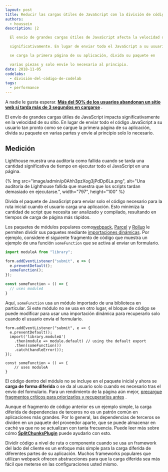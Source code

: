 ```yaml
---
layout: post
title: Reducir las cargas útiles de JavaScript con la división de código
authors:
  - houssein
description: |2

  El envío de grandes cargas útiles de JavaScript afecta la velocidad de su sitio

  significativamente. En lugar de enviar todo el JavaScript a su usuario tan pronto como

  se carga la primera página de su aplicación, divida su paquete en

  varias piezas y solo envíe lo necesario al principio.
date: 2018-11-05
codelabs:
  - división-del-código-de-codelab
tags:
  - performance
---
```


A nadie le gusta esperar. **[Más del 50% de los usuarios abandonan un sitio web si tarda más de 3 segundos en cargarse](https://www.thinkwithgoogle.com/intl/en-154/insights-inspiration/research-data/need-mobile-speed-how-mobile-latency-impacts-publisher-revenue/)** .

El envío de grandes cargas útiles de JavaScript impacta significativamente en la velocidad de su sitio. En lugar de enviar todo el código JavaScript a su usuario tan pronto como se cargue la primera página de su aplicación, divida su paquete en varias partes y envíe al principio solo lo necesario.

## Medición

Lighthouse muestra una auditoría como fallida cuando se tarda una cantidad significativa de tiempo en ejecutar todo el JavaScript en una página.

{% Img src="image/admin/p0Ahh3pzXog3jPdDp6La.png", alt="Una auditoría de Lighthouse fallida que muestra que los scripts tardan demasiado en ejecutarse.", width="797", height="100" %}

Divida el paquete de JavaScript para enviar solo el código necesario para la ruta inicial cuando el usuario carga una aplicación. Esto minimiza la cantidad de script que necesita ser analizado y compilado, resultando en tiempos de carga de página más rápidos.

Los paquetes de módulos populares como[webpack](https://webpack.js.org/guides/code-splitting/), [Parcel](https://parceljs.org/code_splitting.html) y [Rollup](https://rollupjs.org/guide/en#dynamic-import) le permiten dividir sus paquetes mediante [importaciones dinámicas](https://developers.google.com/web/updates/2017/11/dynamic-import). Por ejemplo, considere el siguiente fragmento de código que muestra un ejemplo de una función `someFunction` que se activa al enviar un formulario.

```js
import moduleA from "library";

form.addEventListener("submit", e => {
  e.preventDefault();
  someFunction();
});

const someFunction = () => {
  // uses moduleA
}
```

Aquí, `someFunction` usa un módulo importado de una biblioteca en particular. Si este módulo no se usa en otro lugar, el bloque de código se puede modificar para usar una importación dinámica para recuperarlo solo cuando el usuario envía el formulario.

```js/2-5
form.addEventListener("submit", e => {
  e.preventDefault();
  import('library.moduleA')
    .then(module => module.default) // using the default export
    .then(someFunction())
    .catch(handleError());
});

const someFunction = () => {
    // uses moduleA
}
```

El código dentro del módulo no se incluye en el paquete inicial y ahora se **carga de forma diferida** o se da al usuario solo cuando es necesario tras el envío del formulario. Para un rendimiento de la página aún mejor, [precargue fragmentos críticos para priorizarlos y recuperarlos antes](/preload-critical-assets) .

Aunque el fragmento de código anterior es un ejemplo simple, la carga diferida de dependencias de terceros no es un patrón común en aplicaciones más grandes. Por lo general, las dependencias de terceros se dividen en un paquete del proveedor aparte, que se puede almacenar en caché ya que no se actualizan con tanta frecuencia. Puede leer más sobre cómo [**SplitChunksPlugin**](https://webpack.js.org/plugins/split-chunks-plugin/) puede ayudarlo con esto.

Dividir código a nivel de ruta o componente cuando se usa un framework del lado del cliente es un enfoque más simple para la carga diferida de diferentes partes de su aplicación. Muchos frameworks populares que utilizan webpack ofrecen abstracciones para que la carga diferida sea más fácil que meterse en las configuraciones usted mismo.
